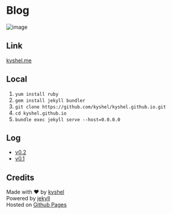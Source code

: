 # Blog

![image](https://cloud.githubusercontent.com/assets/11898075/22634421/89fa46b0-ec64-11e6-9c72-28a0467484d0.png)

## Link

[kyshel.me](http://kyshel.me)

## Local
1. `yum install ruby`
2. `gem install jekyll bundler`
3. `git clone https://github.com/kyshel/kyshel.github.io.git`
4. `cd kyshel.github.io`
5. `bundle exec jekyll serve --host=0.0.0.0`

## Log
- [v0.2](https://github.com/kyshel/kyshel.github.io/releases/tag/v0.2)
- [v0.1](https://github.com/kyshel/kyshel.github.io/releases/tag/v0.1)


## Credits
Made with ❤ by [kyshel](http://github.com/kyshel)   
Powered by [jekyll](https://github.com/jekyll/jekyll)  
Hosted on [Github Pages](https://pages.github.com)  
